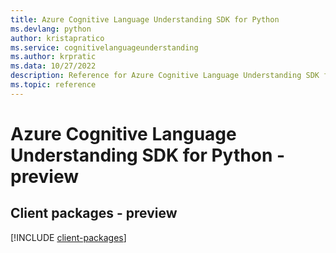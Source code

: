 ```yaml
---
title: Azure Cognitive Language Understanding SDK for Python
ms.devlang: python
author: kristapratico
ms.service: cognitivelanguageunderstanding
ms.author: krpratic
ms.data: 10/27/2022
description: Reference for Azure Cognitive Language Understanding SDK for Python
ms.topic: reference
---
```

# Azure Cognitive Language Understanding SDK for Python - preview

## Client packages - preview
[!INCLUDE [client-packages](cognitive-language-understanding-client-index.md)]